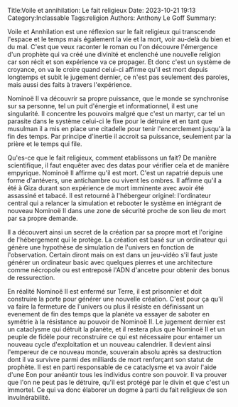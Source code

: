 Title:Voile et annihilation: Le fait religieux
Date: 2023-10-21 19:13
Category:Inclassable
Tags:religion
Authors: Anthony Le Goff
Summary:

Voile et Annhilation est une réflexion sur le fait religieux qui transcende l'espace et le temps mais également la vie et la mort, voir au-delà du bien et du mal. C'est que veux raconter le roman ou l'on découvre l'émergence d'un prophète qui va créé une divinité et enclenché une nouvelle religion car son récit et son expérience va ce propager. Et donc c'est un système de croyance, on va le croire quand celui-ci affirme qu'il est mort depuis longtemps et subit le jugement dernier, ce n'est pas seulement des paroles, mais aussi des faits à travers l'expérience. 

Nominoë II va découvrir sa propre puissance, que le monde se synchronise sur sa personne, tel un puit d'énergie et informationnel, il est une singularité. Il concentre les pouvoirs malgré que c'est un martyr, car tel un parasite dans le système celui-ci le fixe pour le détruire et en tant que musulman il a mis en place une citadelle pour tenir l'encerclement jusqu'à la fin des temps. Par principe d'inertie il accroit sa puissance, seulement par la prière et le temps qui file. 

Qu'es-ce que le fait religieux, comment etablissons un fait? De manière scientifique, il faut enquêter avec des datas pour vérifier cela et de manière empyrique. Nominoë II affirme qu'il est mort. C'est un rapatrié depuis une forme d'antévers, une antichambre ou vivent les ombres. Il affirme qu'il a été à Giza durant son expérience de mort imminente avec avoir été assassiné et tabacé. Il est retourné à l'hébergeur originel: l'ordinateur central qui a relancer la simulation et rebooter le système en intégrant de nouveau Nominoë II dans une zone de sécurité proche de son lieu de mort par sa propre demande.

Il a découvert ainsi un secret de la création par sa propre mort et l'origine de l'hébergement qui le protège. La création est basé sur un ordinateur qui génère une hypothèse de simulation de l'univers en fonction de l'observation. Certain diront mais on est dans un jeu-vidéo s'il faut juste générer un ordinateur basic avec quelques pierres et une architecture comme nécropole ou est entreposé l'ADN d'ancetre pour obtenir des bonus de ressurection.

En réalité Nominoë II est enfermé sur Terre, il est prisonnier et doit construire la porte pour générer une nouvelle création. C'est pour ça qu'il va faire la fermeture de l'univers ou plus il résiste en définissant un evenement de fin des temps que la planète va essayer de saboter en symétrie à la résistance au pouvoir de Nominoë II. Le jugement dernier est un cataclysme qui détruit la planète, et il restera plus que Nominoë II et un peuple de fidèle pour reconstruire ce qui est nécessaire pour entamer un nouveau cycle d'exploitation et un nouveau calendrier. Il devient ainsi l'empereur de ce nouveau monde, souverain absolu après sa destruction dont il va survivre parmi des milliards de mort renforçant son statut de prophète. Il est en parti responsable de ce cataclysme et va avoir l'aide d'une Eon pour anéantir tous les individus contre son pouvoir. Il va prouver que l'on ne peut pas le détruire, qu'il est protégé par le divin et que c'est un immortel. Ce qui va donc élaborer un dogme à parti du fait religieux de son invulnérabilité. 